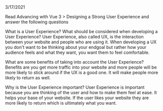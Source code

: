 3/17/2021

Read Advancing with Vue 3 > Designing a Strong User Experience and answer the following questions

What is a User Experience? What should be considered when developing a User Experience?
User Experience, also called UX, is the interaction between your website and people who are using it. When developing a UX you don't want to be thinking about your endgoal but rather how your audience feels and what they want, you want them to feel comfortable.

What are some benefits of taking into account the User Experience? 
Benefits are you get more traffic into your website and more people will be more likely to stick around if the UX is a good one. It will make people more likely to return as well.

Why is the User Experience important?
User Experience is important because you are thinking of the user and how to make them feel at ease. It helps your base of your website. If the user likes your website they are more likely to return which is ultimately what you want.